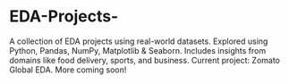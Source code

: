 # EDA-Projects-
A collection of EDA projects using real-world datasets. Explored using Python, Pandas, NumPy, Matplotlib &amp; Seaborn. Includes insights from domains like food delivery, sports, and business. Current project: Zomato Global EDA. More coming soon!
